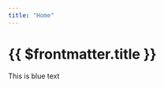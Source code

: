 ```yaml
---
title: "Home"
---
```


# {{ $frontmatter.title }} <!-- markdownlint-disable-line MD025 -->

<p class="text-sky-400">This is blue text</p>

<script setup>
    import bjjBelt from '../components/bjj-belt.vue'
    import postList from '../components/post-list.vue'
    //console.log(posts)
</script>

<bjj-belt :imageWidth=200 :beltLevel=0 :stripeCount=0></bjj-belt>
<post-list></post-list>
